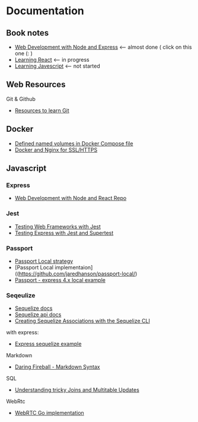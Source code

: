 # Documentation

## Book notes

* [Web Development with Node and Express][1] <-- almost done ( click on this one (:  )
* [Learning React][2] <-- in progress
* [Learning Javescript][3] <-- not started


## Web Resources

Git & Github
* [Resources to learn Git](http://try.github.io/)

## Docker
* [Defined named volumes in Docker Compose file](http://blog.code4hire.com/2018/06/define-named-volume-with-host-mount-in-the-docker-compose-file/)
* [Docker and Nginx for SSL/HTTPS](https://medium.com/@pentacent/nginx-and-lets-encrypt-with-docker-in-less-than-5-minutes-b4b8a60d3a71)

## Javascript

### Express

* [Web Development with Node and React Repo](https://github.com/EthanRBrown/web-development-with-node-and-express-2e)

### Jest
* [Testing Web Frameworks with Jest](https://jestjs.io/docs/en/testing-frameworks)
* [Testing Express with Jest and Supertest](https://www.albertgao.xyz/2017/05/24/how-to-test-expressjs-with-jest-and-supertest/)


### Passport
* [Passport Local strategy](http://www.passportjs.org/packages/passport-local/)
* [Passport Local implementaion]((https://github.com/jaredhanson/passport-local/)
* [Passport - express 4.x local example](https://github.com/passport/express-4.x-local-example/blob/master/server.js)


### Seqeulize
* [Sequelize docs](https://sequelize.org/master/)
* [Sequelize api docs](https://sequelize.org/master/identifiers.html)
* [Creating Sequelize Associations with the Sequelize CLI](https://levelup.gitconnected.com/creating-sequelize-associations-with-the-sequelize-cli-tool-d83caa902233)


with express:
* [Express sequelize example](https://github.com/sequelize/express-example)


Markdown
* [Daring Fireball - Markdown Syntax](https://daringfireball.net/projects/markdown/syntax)

SQL
* [Understanding tricky Joins and Multitable Updates](https://build.affinity.co/understanding-tricky-joins-and-multi-table-updates-in-postgresql-using-boolean-algebra-7b329606ca45)

WebRtc
* [WebRTC Go implementation](https://github.com/pion/webrtc)

<!--- Link --->
[1]: ./books/Web-Development-with-Node-and-Express/
[2]: ./books/Learning-React/
[3]: ./books/Learning-Javascript/

